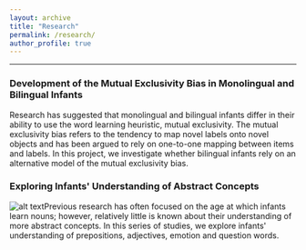 ```yaml
---
layout: archive
title: "Research"
permalink: /research/
author_profile: true
---
```



------
### Development of the Mutual Exclusivity Bias in Monolingual and Bilingual Infants
Research has suggested that monolingual and bilingual infants differ in their ability to use the word learning heuristic, mutual exclusivity. The mutual exclusivity bias refers to the tendency to map novel labels onto novel objects and has been argued to rely on one-to-one mapping between items and labels. In this project, we investigate whether bilingual infants rely on an alternative model of the mutual exclusivity bias. 

### Exploring Infants' Understanding of Abstract Concepts
![alt text](shannongibson.github.io_pages/Emotion_study.png "Emotion study")Previous research has often focused on the age at which infants learn nouns; however, relatively little is known about their understanding of more abstract concepts. In this series of studies, we explore infants' understanding of prepositions, adjectives, emotion and question words. 

